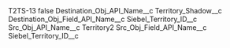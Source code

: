 <?xml version="1.0" encoding="UTF-8"?>
<CustomMetadata xmlns="http://soap.sforce.com/2006/04/metadata" xmlns:xsi="http://www.w3.org/2001/XMLSchema-instance" xmlns:xsd="http://www.w3.org/2001/XMLSchema">
    <label>T2TS-13</label>
    <protected>false</protected>
    <values>
        <field>Destination_Obj_API_Name__c</field>
        <value xsi:type="xsd:string">Territory_Shadow__c</value>
    </values>
    <values>
        <field>Destination_Obj_Field_API_Name__c</field>
        <value xsi:type="xsd:string">Siebel_Territory_ID__c</value>
    </values>
    <values>
        <field>Src_Obj_API_Name__c</field>
        <value xsi:type="xsd:string">Territory2</value>
    </values>
    <values>
        <field>Src_Obj_Field_API_Name__c</field>
        <value xsi:type="xsd:string">Siebel_Territory_ID__c</value>
    </values>
</CustomMetadata>
